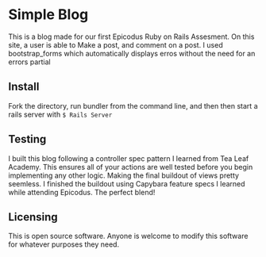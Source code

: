Simple Blog 
==========

This is a blog made for our first Epicodus Ruby on Rails Assesment.  On this site, a user is able to Make a post, and comment on a post. I used
bootstrap_forms which automatically displays erros without the need for an errors partial  

Install
-------

Fork the directory, run bundler from the command line, and then then start a rails server with <code>$ Rails Server</code>


Testing
-------

I built this blog following a controller spec pattern I learned from Tea Leaf Academy.  This ensures all of your actions are well tested before you begin implementing any other logic.  Making the final buildout of views pretty seemless.  I finished the buildout using Capybara feature specs I learned while attending Epicodus.  The perfect blend!

Licensing
--------

This is open source software.  Anyone is welcome to modify this software for whatever purposes they need.  